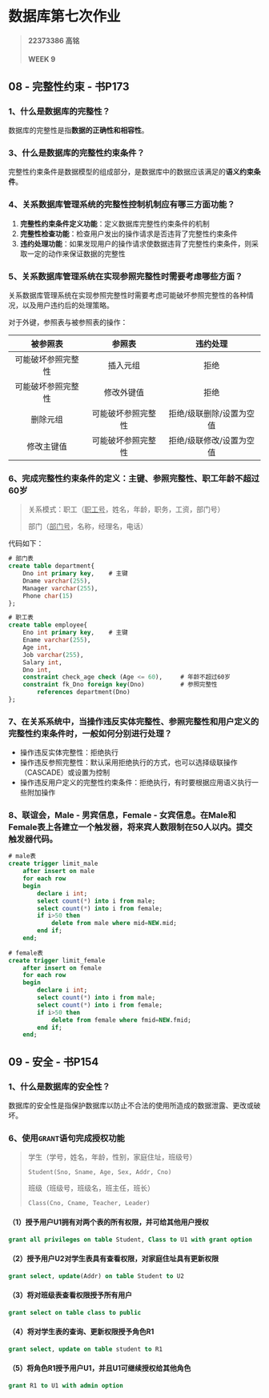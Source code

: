 # 数据库第七次作业

> #### 22373386 高铭
>
> #### WEEK 9

## 08 - 完整性约束 - 书P173

### 1、什么是数据库的完整性？

数据库的完整性是指**数据的正确性和相容性**。



### 3、什么是数据库的完整性约束条件？

完整性约束条件是数据模型的组成部分，是数据库中的数据应该满足的**语义约束条件**。



### 4、关系数据库管理系统的完整性控制机制应有哪三方面功能？

1. **完整性约束条件定义功能**：定义数据库完整性约束条件的机制
2. **完整性检查功能**：检查用户发出的操作请求是否违背了完整性约束条件
3. **违约处理功能**：如果发现用户的操作请求使数据违背了完整性约束条件，则采取一定的动作来保证数据的完整性



### 5、关系数据库管理系统在实现参照完整性时需要考虑哪些方面？

关系数据库管理系统在实现参照完整性时需要考虑可能破坏参照完整性的各种情况，以及用户违约后的处理策略。

对于外键，参照表与被参照表的操作：

|      被参照表      |       参照表       |         违约处理         |
| :----------------: | :----------------: | :----------------------: |
| 可能破坏参照完整性 |      插入元组      |           拒绝           |
| 可能破坏参照完整性 |     修改外键值     |           拒绝           |
|      删除元组      | 可能破坏参照完整性 | 拒绝/级联删除/设置为空值 |
|     修改主键值     | 可能破坏参照完整性 | 拒绝/级联修改/设置为空值 |



### 6、完成完整性约束条件的定义：主键、参照完整性、职工年龄不超过60岁

> 关系模式：职工（<u>职工号</u>，姓名，年龄，职务，工资，部门号）
>
> 部门（<u>部门号</u>，名称，经理名，电话）

代码如下：

```sql
# 部门表
create table department{
	Dno int primary key,	# 主键
	Dname varchar(255),
	Manager varchar(255),
	Phone char(15)
};

# 职工表
create table employee{
	Eno int primary key,	# 主键
	Ename varchar(255),
	Age int,
	Job varchar(255),
	Salary int,
	Dno int,
	constraint check_age check (Age <= 60),		# 年龄不超过60岁
	constraint fk_Dno foreign key(Dno) 			# 参照完整性
		references department(Dno)
};
```





### 7、在关系系统中，当操作违反实体完整性、参照完整性和用户定义的完整性约束条件时，一般如何分别进行处理？

- 操作违反实体完整性：拒绝执行
- 操作违反参照完整性：默认采用拒绝执行的方式，也可以选择级联操作（CASCADE）或设置为控制
- 操作违反用户定义的完整性约束条件：拒绝执行，有时要根据应用语义执行一些附加操作



### 8、联谊会，Male - 男宾信息，Female - 女宾信息。在Male和Female表上各建立一个触发器，将来宾人数限制在50人以内。提交触发器代码。

```sql
# male表
create trigger limit_male
    after insert on male
    for each row
    begin
        declare i int;
        select count(*) into i from male;
        select count(*) into i from female;
        if i>50 then
            delete from male where mid=NEW.mid;
        end if;
    end;
    
# female表
create trigger limit_female
    after insert on female
    for each row
    begin
        declare i int;
        select count(*) into i from male;
        select count(*) into i from female;
        if i>50 then
            delete from female where fmid=NEW.fmid;
        end if;
    end;
```





## 09 - 安全 - 书P154

### 1、什么是数据库的安全性？

数据库的安全性是指保护数据库以防止不合法的使用所造成的数据泄露、更改或破坏。



### 6、使用`GRANT`语句完成授权功能

> 学生（学号，姓名，年龄，性别，家庭住址，班级号）
>
> `Student(Sno, Sname, Age, Sex, Addr, Cno)`
>
> 班级（班级号，班级名，班主任，班长）
>
> `Class(Cno, Cname, Teacher, Leader)`

#### （1）授予用户U1拥有对两个表的所有权限，并可给其他用户授权

```sql
grant all privileges on table Student, Class to U1 with grant option
```



#### （2）授予用户U2对学生表具有查看权限，对家庭住址具有更新权限

```sql
grant select, update(Addr) on table Student to U2
```



#### （3）将对班级表查看权限授予所有用户

```sql
grant select on table class to public
```



#### （4）将对学生表的查询、更新权限授予角色R1

```sql
grant select, update on table student to R1
```



#### （5）将角色R1授予用户U1，并且U1可继续授权给其他角色

```sql
grant R1 to U1 with admin option
```

